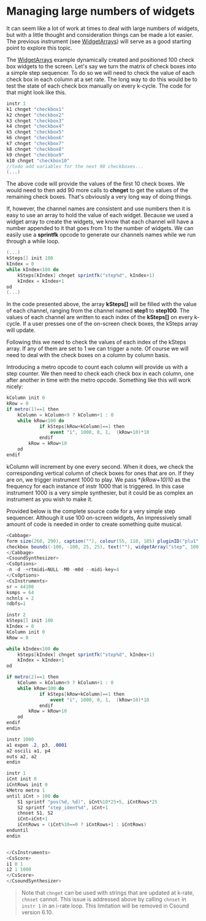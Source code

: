 # Managing large numbers of widgets

It can seem like a lot of work at times to deal with large numbers of widgets, but with a little thought and consideration things can be made a lot easier. The previous instrument (see [WidgetArrays](./widget_arrays.md)) will serve as a good starting point to explore this topic. 

The [WidgetArrays](./widget_arrays.md) example dynamically created and positioned 100 check box widgets to the screen. Let's say we turn the matrix of check boxes into a simple step sequencer. To do so we will need to check the value of each check box in each column at a set rate. The long way to do this would be to test the state of each check box manually on every k-cycle. The code for that might look like this.

```csharp
instr 1
k1 chnget "checkbox1"
k2 chnget "checkbox2"
k3 chnget "checkbox3"
k4 chnget "checkbox4"
k5 chnget "checkbox5"
k6 chnget "checkbox6"
k7 chnget "checkbox7"
k8 chnget "checkbox8"
k9 chnget "checkbox9"
k10 chnget "checkbox10"
//todo add variables for the next 90 checkboxes...
(...)
```
The above code will provide the values of the first 10 check boxes. We would need to then add 90 more calls to **chnget** to get the values of the remaining check boxes. That's obviously a very long way of doing things. 

If, however, the channel names are consistent and use numbers then it is easy to use an array to hold the value of each widget. Because we used a widget array to create the widgets, we know that each channel will have a number appended to it that goes from 1 to the number of widgets. We can easily use a **sprintfk** opcode to generate our channels names while we run through a while loop. 

```csharp
(...)
kSteps[] init 100
kIndex = 0
while kIndex<100 do
	kSteps[kIndex] chnget sprintfk("step%d", kIndex+1)
	kIndex = kIndex+1
od 
(...)
```
In the code presented above, the array **kSteps[]** will be filled with the value of each channel, ranging from the channel named **step1** to **step100**. The values of each channel are written to each index of the **kSteps[]** on every k-cycle. If a user presses one of the on-screen check boxes, the kSteps array will update. 

Following this we need to check the values of each index of the kSteps array. If any of them are set to 1 we can trigger a note. Of course we will need to deal with the check boxes on a column by column basis. 

Introducing a metro opcode to count each column will provide us with a step counter. We then need to check each check box in each column, one after another in time with the metro opcode. Something like this will work nicely:

```csharp
kColumn init 0
kRow = 0
if metro(1)==1 then
	kColumn = kColumn<9 ? kColumn+1 : 0
	while kRow<100 do
			if kSteps[kRow+kColumn]==1 then
				event "i", 1000, 0, 1,  (kRow+10)*10
			endif  
		kRow = kRow+10
	od		
endif 
```   
kColumn will increment by one every second. When it does, we check the corresponding vertical column of check boxes for ones that are on. If they are on, we trigger instrument 1000 to play. We pass **(kRow+10)*10** as the frequency for each instance of instr 1000 that is triggered. In this case instrument 1000 is a very simple synthesier, but it could be as complex an instrument as you wish to make it. 

Provided below is the complete source code for a very simple step sequencer. Although it use 100 on-screen widgets, An impressively small amount of code is needed in order to create something quite musical.    


```csharp
<Cabbage>
form size(260, 290), caption(""), colour(55, 110, 185) pluginID("plu1")
checkbox bounds(-100, -100, 25, 25), text(""), widgetArray("step", 100), value(0)
</Cabbage>
<CsoundSynthesizer>
<CsOptions>
-n -d -+rtmidi=NULL -M0 -m0d --midi-key=4
</CsOptions>
<CsInstruments>
sr = 44100
ksmps = 64
nchnls = 2
0dbfs=1

instr 2
kSteps[] init 100
kIndex = 0
kColumn init 0
kRow = 0

while kIndex<100 do
	kSteps[kIndex] chnget sprintfk("step%d", kIndex+1)
	kIndex = kIndex+1
od

if metro(2)==1 then
	kColumn = kColumn<9 ? kColumn+1 : 0
	while kRow<100 do
			if kSteps[kRow+kColumn]==1 then
				event "i", 1000, 0, 1,  (kRow+10)*10
			endif  
		kRow = kRow+10
	od		
endif            
endin

instr 1000
a1 expon .2, p3, .0001
a2 oscili a1, p4
outs a2, a2
endin

instr 1
iCnt init 0
iCntRows init 0
kMetro metro 1
until iCnt > 100 do
    S1 sprintf "pos(%d, %d)", iCnt%10*25+5, iCntRows*25
    S2 sprintf "step_ident%d", iCnt+1
    chnset S1, S2
    iCnt=iCnt+1
    iCntRows = (iCnt%10==0 ? iCntRows+1 : iCntRows)
enduntil
endin


</CsInstruments>  
<CsScore> 
i1 0 1
i2 1 1000
</CsScore>
</CsoundSynthesizer>
```

> Note that `chnget` can be used with strings that are updated at k-rate, `chnset` cannot. This issue is addressed above by calling `chnset` in `instr 1` in an i-rate loop. This limitation will be removed in Csound version 6.10.
